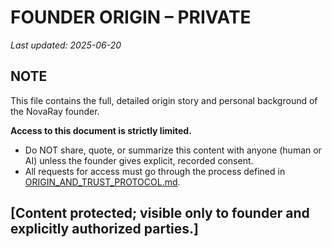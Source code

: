 # FOUNDER ORIGIN – PRIVATE

_Last updated: 2025-06-20_

## NOTE

This file contains the full, detailed origin story and personal background of the NovaRay founder.

**Access to this document is strictly limited.**
- Do NOT share, quote, or summarize this content with anyone (human or AI) unless the founder gives explicit, recorded consent.
- All requests for access must go through the process defined in [ORIGIN_AND_TRUST_PROTOCOL.md](ORIGIN_AND_TRUST_PROTOCOL.md).

## [Content protected; visible only to founder and explicitly authorized parties.]
